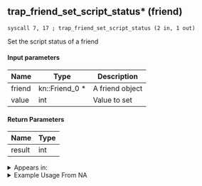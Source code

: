 ## trap_friend_set_script_status* (friend)

`syscall 7, 17 ; trap_friend_set_script_status (2 in, 1 out)`

Set the script status of a friend

#### Input parameters
| Name | Type | Description
|------|------|------------
| friend   | kn::Friend_0 *   | A friend object
| value   | int   | Value to set


#### Return Parameters
| Name | Type
|------|-----
| result   | int   


<details>
	<summary>Appears in:</summary>

</details>

<details>
	<summary>Example Usage From NA</summary>
```

```
</details>

